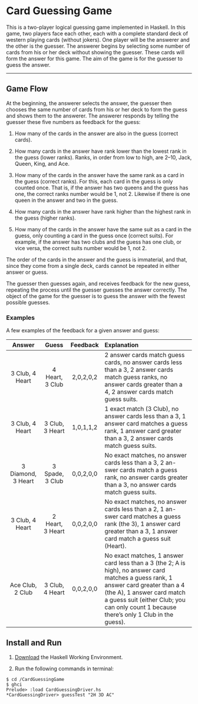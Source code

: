 ﻿# Card Guessing Game

This is a two-player logical guessing game implemented in Haskell. In this game, two players face each other, each with a complete standard deck of western playing cards (without jokers). One player will be the answerer and the other is the guesser. The answerer begins by selecting some number of cards from his or her deck without showing the guesser. These cards will form the answer for this game. The aim of the game is for the guesser to guess the answer.

----------

## Game Flow
At the beginning, the answerer selects the answer, the guesser then chooses the same number of cards from his or her deck to form the guess and shows them to the answerer. The answerer responds by telling the guesser these five numbers as feedback for the guess:

1. How many of the cards in the answer are also in the guess (correct cards).

2. How many cards in the answer have rank lower than the lowest rank in the guess (lower ranks). Ranks, in order from low to high, are 2–10, Jack, Queen, King, and Ace.

3. How many of the cards in the answer have the same rank as a card in the guess (correct ranks). For this, each card in the guess is only counted once. That is, if the answer has two queens and the guess has one, the correct ranks number would be 1, not 2. Likewise if there is one queen in the answer and two in the guess.

4. How many cards in the answer have rank higher than the highest rank in the guess (higher ranks).

5. How many of the cards in the answer have the same suit as a card in the guess, only counting a card in the guess once (correct suits). For example, if the answer has two clubs and the guess has one club, or vice versa, the correct suits number would be 1, not 2.

The order of the cards in the answer and the guess is immaterial, and that, since they come from a single deck, cards cannot be repeated in either answer or guess.

The guesser then guesses again, and receives feedback for the new guess, repeating the process until the guesser guesses the answer correctly. The object of the game for the guesser is to guess the answer with the fewest possible guesses.

### Examples
A few examples of the feedback for a given answer and guess:

| Answer | Guess | Feedback | Explanation |
| :----: | :---: | :------: | :--------- |
| 3 Club, 4 Heart | 4 Heart, 3 Club | 2,0,2,0,2 | 2 answer cards match guess cards, no answer cards less than a 3, 2 answer cards match guess ranks, no answer cards greater than a 4, 2 answer cards match guess suits. |
| 3 Club, 4 Heart | 3 Club, 3 Heart | 1,0,1,1,2 | 1 exact match (3 Club), no answer cards less than a 3, 1 answer card matches a guess rank, 1 answer card greater than a 3, 2 answer cards match guess suits. |
| 3 Diamond, 3 Heart | 3 Spade, 3 Club | 0,0,2,0,0 | No exact matches, no answer cards less than a 3, 2 an- swer cards match a guess rank, no answer cards greater than a 3, no answer cards match guess suits. |
| 3 Club, 4 Heart | 2 Heart, 3 Heart | 0,0,2,0,0 | No exact matches, no answer cards less than a 2, 1 an- swer card matches a guess rank (the 3), 1 answer card greater than a 3, 1 answer card match a guess suit (Heart). |
| Ace Club, 2 Club | 3 Club, 4 Heart | 0,0,2,0,0 | No exact matches, 1 answer card less than a 3 (the 2; A is high), no answer card matches a guess rank, 1 answer card greater than a 4 (the A), 1 answer card match a guess suit (either Club; you can only count 1 because there’s only 1 Club in the guess). |

## Install and Run

1. [Download](https://www.haskell.org/downloads) the Haskell Working Environment.

2. Run the following commands in terminal: 

```
$ cd /CardGuessingGame
$ ghci
Prelude> :load CardGuessingDriver.hs
*CardGuessingDriver> guessTest "2H 3D AC"
```
